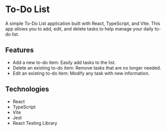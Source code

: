 # To-Do List

A simple To-Do List application built with React, TypeScript, and Vite. This app allows you to add, edit, and delete tasks to help manage your daily to-do list.

## Features

- Add a new to-do item: Easily add tasks to the list.
- Delete an existing to-do item: Remove tasks that are no longer needed.
- Edit an existing to-do item: Modify any task with new information.

## Technologies

- React
- TypeScript
- Vite
- Jest
- React Testing Library
